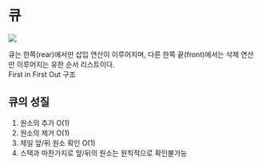 # 큐

<img style="-webkit-user-select: none;margin: auto;" src="https://t1.daumcdn.net/cfile/tistory/9929C0495C932BB115">

큐는 한쪽(rear)에서만 삽입 연산이 이루어지며, 다른 한쪽 끝(front)에서는 삭제 연산만 이루어지는 유한 순서 리스트이다. </br>
First in First Out 구조

## 큐의 성질

1. 원소의 추가 O(1)
2. 원소의 제거 O(1)
3. 제일 앞/뒤 원소 확인 O(1)
4. 스택과 마찬가지로 앞/뒤의 원소는 원칙적으로 확인불가능